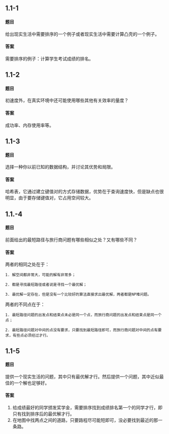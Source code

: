## 1.1-1

#### 题目

给出现实生活中需要排序的一个例子或者现实生活中需要计算凸壳的一个例子。

#### 答案

需要排序的例子：计算学生考试成绩的排名。

## 1.1-2

#### 题目

初速度外，在真实环境中还可能使用哪些其他有关效率的量度？

#### 答案

成功率、内存使用率等。

## 1.1-3

#### 题目

选择一种你以前已知的数据结构，并讨论其优势和局限。

#### 答案

哈希表，它通过建立键值对的方式存储数据，优势在于查询速度快，但是缺点也很明显，由于要存储键值对，它占用空间较大。

## 1.1.-4

#### 题目

前面给出的最短路径与旅行商问题有哪些相似之处？又有哪些不同？

#### 答案

两者的相同之处在于：

	1. 解空间都非常大，可能的解有非常多；

 	2. 都是寻找最短路径或者说是寻找一个最优解；

 	3. 最优解一定存在，但是没有一个比较好的算法直接求出最优解，两者都是NP难问题。

两者的不同点在于：

    1. 最短路径问题的出发点和结束点未必是同一个点，而旅行商问题的出发点和结束点是同一个点；

 	2. 最短路径问题对中间的点没有要求，只要找到最短路径即可，而旅行商问题对中间的点有要求，有些点必须经过才行。

## 1.1-5

#### 题目

提供一个现实生活的问题，其中只有最优解才行。然后提供一个问题，其中近似最佳的一个解也足够好。

#### 答案

1. 给成绩最好的同学颁发奖学金，需要排序找到成绩排名第一个的同学才行，即只有找到排序后的最优解才行。
2. 在地图中找两点之间的道路，只要路程尽可能短即可，没必要找到最近的那一条路。